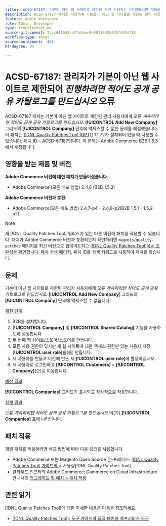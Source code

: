 ```yaml
---
title: 'ACSD-67187: 기본이 아닌 웹 사이트로 제한된 관리 사용자는 *진행하려면 적어도 공개 공유 카탈로그를 만드십시오.* 오류'
description: ACSD-67187 패치를 적용하여 기본값이 아닌 웹 사이트로 제한된 관리 사용자에게 "계속하려면 적어도 공개 공유 카탈로그를 만드십시오" 오류가 표시되고 회사 그리드의 "새 회사 추가" 버튼에 액세스할 수 없는 Adobe Commerce 문제를 해결합니다.
feature: Admin Workspace
role: Admin, Developer
type: Troubleshooting
source-git-commit: 2ccc64fb53ca7fa8aec9e0811343b025f4d54f38
workflow-type: tm+mt
source-wordcount: '405'
ht-degree: 0%

---
```



# ACSD-67187: 관리자가 기본이 아닌 웹 사이트로 제한되어 *진행하려면 적어도 공개 공유 카탈로그를 만드십시오* 오류

ACSD-67187 패치는 기본이 아닌 웹 사이트로 제한된 관리 사용자에게 오류 *계속하려면 적어도 공개 공유 카탈로그를 만드십시오*. **[!UICONTROL Add New Company]** 그리드의 **[!UICONTROL Company]** 단추에 액세스할 수 없는 문제를 해결했습니다. 이 패치는 [[!DNL Quality Patches Tool (QPT)]](/help/tools/quality-patches-tool/quality-patches-tool-to-self-serve-quality-patches.md) 1.1.72가 설치되어 있을 때 사용할 수 있습니다. 패치 ID는 ACSD-67187입니다. 이 문제는 Adobe Commerce B2B 1.5.3에서 수정됩니다.

## 영향을 받는 제품 및 버전

**Adobe Commerce 버전에 대한 패치가 만들어졌습니다.**

* Adobe Commerce (모든 배포 방법) 2.4.8 (B2B 1.5.3)

**Adobe Commerce 버전과 호환:**

* Adobe Commerce(모든 배포 방법) 2.4.7-p4 - 2.4.8-p2(B2B 1.5.1 - 1.5.2-p2)

>[!NOTE]
>
>새 [!DNL Quality Patches Tool] 릴리스가 있는 다른 버전에 패치를 적용할 수 있습니다. 패치가 Adobe Commerce 버전과 호환되는지 확인하려면 `magento/quality-patches` 패키지를 최신 버전으로 업데이트하고 [[!DNL Quality Patches Tool]에서 호환성을 확인합니다. 패치 검색 페이지](https://experienceleague.adobe.com/tools/commerce-quality-patches/index.html?lang=ko). 패치 ID를 검색 키워드로 사용하여 패치를 찾습니다.

## 문제

기본이 아닌 웹 사이트로 제한된 관리자 사용자에게 오류 *계속하려면 적어도 공개 공유 카탈로그를 만드십시오*. **[!UICONTROL Add New Company]** 그리드의 **[!UICONTROL Company]** 단추에 액세스할 수 없습니다.

<u>재현 단계</u>:

1. B2B를 설치합니다.
1. **[!UICONTROL Company]** 및 **[!UICONTROL Shared Catalog]** 기능을 사용하도록 설정합니다.
1. 두 번째 웹 사이트/스토어/스토어를 만듭니다.
1. 모든 사용 권한이 있지만 새 웹 사이트에 대한 액세스 권한만 있는 사용자 지정 **[!UICONTROL user role]**&#x200B;을(를) 만듭니다.
1. 새 사용자를 만들고 이전에 만든 새 **[!UICONTROL user role]**&#x200B;에 할당하십시오.
1. 새 사용자로 로그인하고 **[!UICONTROL Customers]** > **[!UICONTROL Company]**(으)로 이동합니다.

<u>예상 결과</u>:

**[!UICONTROL Companies]** 그리드가 표시되고 정상적으로 작동합니다.

<u>실제 결과</u>:

오류 *계속하려면 적어도 공개 공유 카탈로그를 만드십시오.*&#x200B;이(가) **[!UICONTROL Companies]** 표에 나타납니다.

## 패치 적용

개별 패치를 적용하려면 배포 방법에 따라 다음 링크를 사용합니다.

* Adobe Commerce 또는 Magento Open Source 온-프레미스: [[!DNL Quality Patches Tool]  가이드의 &#x200B;](/help/tools/quality-patches-tool/usage.md)> 사용량[!DNL Quality Patches Tool]
* 클라우드 인프라의 Adobe Commerce: Commerce on Cloud Infrastructure 안내서의 [업그레이드 및 패치 > 패치 적용](https://experienceleague.adobe.com/docs/commerce-cloud-service/user-guide/develop/upgrade/apply-patches.html?lang=ko)

## 관련 읽기

[!DNL Quality Patches Tool]에 대한 자세한 내용은 다음을 참조하세요.

* [[!DNL Quality Patches Tool]: 도구 가이드의 품질 패치용 셀프서비스 도구](/help/tools/quality-patches-tool/quality-patches-tool-to-self-serve-quality-patches.md)
